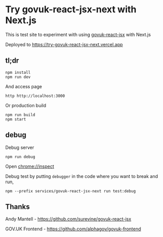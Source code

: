 # Try govuk-react-jsx-next with Next.js

This is test site to experiment with using
[govuk-react-jsx](https://github.com/surevine/govuk-react-jsx) with Next.js

Deployed to <https://try-govuk-react-jsx-next.vercel.app>

## tl;dr

    npm install
    npm run dev

And access page

    http http://localhost:3000

Or production build

    npm run build
    npm start

## debug

Debug server

    npm run debug

Open <chrome://inspect>

Debug test by putting `debugger` in the code where you want to break and run,

    npm --prefix services/govuk-react-jsx-next run test:debug

## Thanks

Andy Mantell - <https://github.com/surevine/govuk-react-jsx>

GOV.UK Frontend - <https://github.com/alphagov/govuk-frontend>
